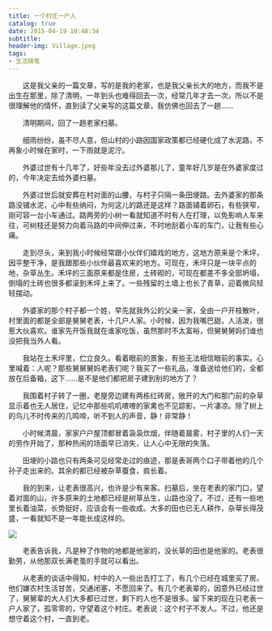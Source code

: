 ```yaml
---
title: 一个村庄一户人
catalog: true
date: 2015-04-19 10:48:34
subtitle:
header-img: Village.jpeg
tags:
- 生活随笔
---
```


　　这是我父亲的一篇文章，写的是我的老家，也是我父亲长大的地方，而我不是出生在那里，除了清明，一年到头也难得回去一次，经常几年才去一次，所以不是很理解他的情怀，直到读了父亲写的这篇文章，我仿佛也回去了一趟……

　　清明期间，回了一趟老家扫墓。

　　细雨纷纷，虽不尽人意，但山村的小路因国家政策都已经硬化成了水泥路，不再象小时候在家时，一下雨就是泥泞。

　　外婆过世有十几年了，好些年没去过外婆那儿了，童年好几岁是在外婆家度过的，今年决定去给外婆扫墓。

　　外婆过世后就安葬在村对面的山腰，与村子只隔一条田埂路。去外婆家的那条路没铺水泥，心中有些纳闷，为何这儿的路还是这样？路面铺着卵石，有些狭窄，刚可容一台小车通过。路两旁的小树一看就知道不时有人在打理，以免影响人车来往，可树枝还是努力向着马路的中间伸过来，不时地刮着小车的车门，让我有些心痛。

　　走到尽头，来到我小时候经常跟小伙伴们嬉戏的地方，这地方原来是个禾坪，因平整干净，是我跟那些小伙伴最喜欢来的地方。可现在，禾坪只是一块平点的地，杂草丛生。禾坪的三面原来都是住房，土砖砌的，可现在都差不多全部坍塌，倒塌的土砖也很多都滚到禾坪上来了。一些残留的土墙上也长了青草，迎着微风轻轻摆动。

　　外婆家的那个村子都一个姓，早先就我外公的父亲一家，全由一户开枝散叶，村里面的都是全部是舅舅老表，十几户人家。小时候，因为我嘴巴甜，人活泼，很惹大伙喜欢。谁家先开饭我就在谁家吃饭，虽然那时不太富裕，但舅舅舅妈们谁也没把我当外人看。

　　我站在土禾坪里，伫立良久。看着眼前的景象，有些无法相信眼前的事实。心里喊着：人呢？那些舅舅舅妈老表们呢？我买了一些礼品，准备送给他们的，全都放在后备箱，这下……是不是他们都把房子建到别的地方了？

　　我围着村子转了一圈，老屋旁边建有两栋红砖房，敞开的大门和那门前的杂草显示着也无人居住，记忆中那些叽叽喳喳的家禽也不见踪影，一片凄凉。除了树上的鸟儿不时传来的几鸣啼，听不到人的声音，静！非常静！

　　小时候清晨，家家户户屋顶都冒着袅袅炊烟，伴随着晨雾，村子里的人们一天的劳作开始了，那种热闹的场面早已消失，让人心中无限的失落。

　　田埂的小路也只有两条可见经常走过的痕迹，那是表哥两个口子带着他的几个孙子走出来的。其余的都已经被杂草蚕食，疯长着。

　　我的到来，让老表很高兴，也许是少有来客。扫墓后，坐在老表的家门口，望着对面的山，许多原来的土地都已经是树草丛生，山路也没了。不过，还有一些地里长着油菜，长势挺好，应该会有一些收成。大多的田也已无人耕作，杂草长得茂盛，一看就知不是一年能长成这样的。

![](https://upload-images.jianshu.io/upload_images/2708793-8b2b9c74a780f8c4.jpeg?imageMogr2/auto-orient/strip%7CimageView2/2/w/1240)

　　老表告诉我，凡是种了作物的地都是他家的，没长草的田也是他家的。老表很勤劳，从他那双长满老茧的手就可以看出。

　　从老表的谈话中得知，村中的人一些出去打工了，有几个已经在城里买了房。他们嫌农村生活甘苦，交通闭塞，不愿回来了。有几个老表辈的，因意外已经过世了，舅舅辈的大人们大多都已过世，剩下的人也不是很多。留下来的现在只老表一户人家了，孤零零的，守望着这个村庄。老表说：这个村子不发人。不过，他还是想守着这个村，一直到老。
